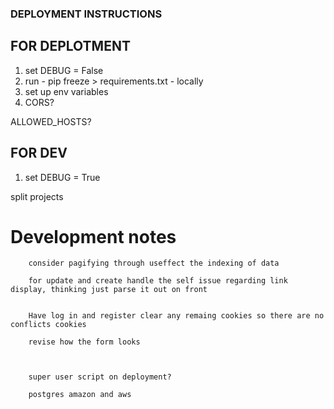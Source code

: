 ### DEPLOYMENT INSTRUCTIONS ###


## FOR DEPLOTMENT ##

1. set DEBUG = False
2. run - pip freeze > requirements.txt - locally
3. set up env variables
4. CORS?

ALLOWED_HOSTS?



## FOR DEV ##

1. set DEBUG = True




split projects



# Development notes


    
        consider pagifying through useffect the indexing of data
        
        for update and create handle the self issue regarding link display, thinking just parse it out on front
        

        Have log in and register clear any remaing cookies so there are no conflicts cookies

        revise how the form looks

        

        super user script on deployment?

        postgres amazon and aws
